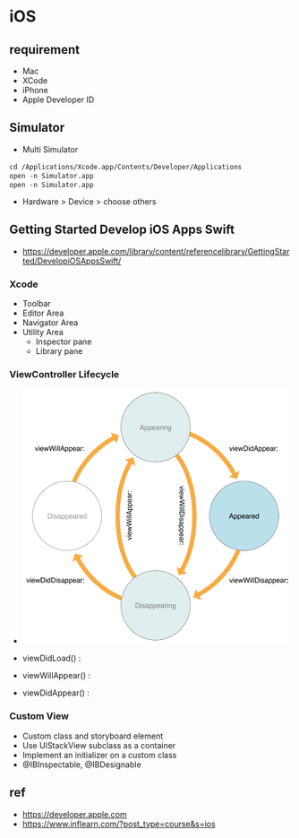 # iOS

## requirement
* Mac
* XCode
* iPhone
* Apple Developer ID


## Simulator
* Multi Simulator
```
cd /Applications/Xcode.app/Contents/Developer/Applications
open -n Simulator.app
open -n Simulator.app
```
  * Hardware > Device > choose others

## Getting Started Develop iOS Apps Swift
* https://developer.apple.com/library/content/referencelibrary/GettingStarted/DevelopiOSAppsSwift/

### Xcode
* Toolbar
* Editor Area
* Navigator Area
* Utility Area
  * Inspector pane
  * Library pane

### ViewController Lifecycle
* <img src="images/WWVC_vclife_2x.png" alt="ViewController Lifecycle">

* viewDidLoad() :
* viewWillAppear() :
* viewDidAppear() :

### Custom View
* Custom class and storyboard element
* Use UIStackView subclass as a container
* Implement an initializer on a custom class
* @IBInspectable, @IBDesignable

## ref
* https://developer.apple.com
* https://www.inflearn.com/?post_type=course&s=ios
